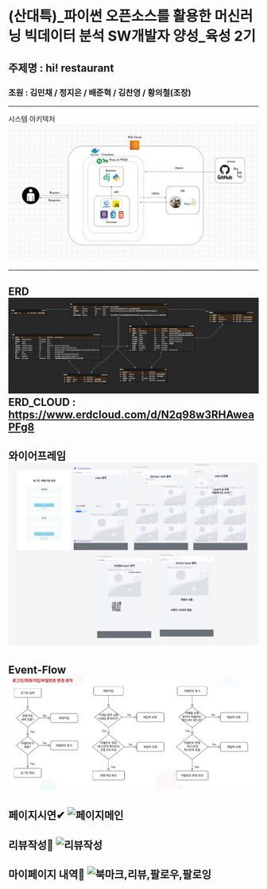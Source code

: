 # (산대특)_파이썬 오픈소스를 활용한 머신러닝 빅데이터 분석 SW개발자 양성_육성 2기 

## 주제명 : hi! restaurant
### 조원 : 김민채 / 정지은 / 배준혁 / 김찬영 / 황의철(조장)

---
시스템 아키텍처
![아키텍처](image/System_Architecture.png)

----

ERD
![ERD](image/ERD.png)
ERD_CLOUD : https://www.erdcloud.com/d/N2q98w3RHAweaPFg8
---

와이어프레임
![와이어프레임](image/와이어프레임.png)
---


Event-Flow
![이벤트플로우](image/이벤트플로우.png)
---

페이지시연✔
![페이지메인](https://github.com/UICHEOL-HWANG/hirestaurant/assets/109947779/fbfd401d-ae04-4de7-9d5a-f86aac26edf1)
---


리뷰작성👀
![리뷰작성](https://github.com/UICHEOL-HWANG/hirestaurant/assets/109947779/472d3ff4-443a-471d-90f0-1d40c97594b1)
---

마이페이지 내역🚗
![북마크,리뷰,팔로우,팔로잉](https://github.com/UICHEOL-HWANG/hirestaurant/assets/109947779/b151ba42-711e-4241-96de-37827750c8da)
---


